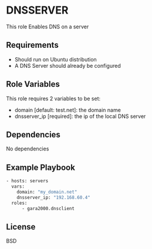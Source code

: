 DNSSERVER
=========

This role Enables DNS on a server

Requirements
------------

- Should run on Ubuntu distribution
- A DNS Server should already be configured

Role Variables
--------------

This role requires 2 variables to be set:
- domain [default: test.net]: the domain name 
- dnsserver_ip [required]: the ip of the local DNS server 

Dependencies
------------

No dependencies

Example Playbook
----------------
```bash
- hosts: servers
  vars:
    domain: "my_domain.net"
    dnsserver_ip: "192.168.60.4"
  roles:
      - gara2000.dnsclient 
```

License
-------

BSD